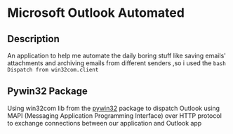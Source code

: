 # Microsoft Outlook Automated

## Description

An application to help me automate the daily boring stuff like saving emails' attachments and archiving emails
from different senders ,so i used the  ```bash Dispatch from win32com.client```

## Pywin32 Package

Using win32com lib from the [pywin32](https://pypi.org/project/pywin32/) package to dispatch Outlook using MAPI (Messaging Application Programming Interface) over HTTP protocol to exchange connections between our application and Outlook app
